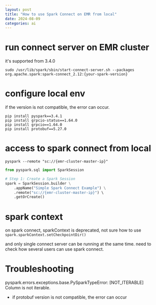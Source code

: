 ```yaml
---
layout: post
title: "How to use Spark Connect on EMR from local"
date: 2024-08-09
categories: ai
---
```



# run connect server on EMR cluster
it's supported from 3.4.0
```shell
sudo /usr/lib/spark/sbin/start-connect-server.sh --packages org.apache.spark:spark-connect_2.12:{your-spark-version}
```

# configure local env
if the version is not compatible, the error can occur.
```shell
pip install pyspark==3.4.1
pip install grpcio-status==1.64.0
pip install grpcio==1.64.0
pip install protobuf==5.27.0
```

# access to spark connect from local

```shell
pyspark --remote "sc://{emr-cluster-master-ip}"
```


```python
from pyspark.sql import SparkSession

# Step 1: Create a Spark Session
spark = SparkSession.builder \
    .appName("Simple Spark Connect Example") \
    .remote("sc://{emr-cluster-master-ip}") \ 
    .getOrCreate()
```



# spark context
on spark connect, sparkContext is deprecated,
not sure how to use `spark.sparkContext.setCheckpointDir()`

and only single connect server can be running at the same time.
need to check how several users can use spark connect.


# Troubleshooting

pyspark.errors.exceptions.base.PySparkTypeError: [NOT_ITERABLE] Column is not iterable.

- if protobuf version is not compatible, the error can occur